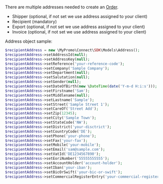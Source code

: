 There are multiple addresses needed to create an [Order][Order].  

- Shipper (optional, if not set we use address assigned to your client)
- Recipient (mandatory)
- Export (optional, if not set we use address assigned to your client)
- Invoice (optional, if not set we use address assigned to your client)

Address object sample:

```php
$recipientAddress = new \MyPromo\Connect\SDK\Models\Address();
$recipientAddress->setAddressId(null);
$recipientAddress->setAddressKey(null);
$recipientAddress->setReference('your-reference-code');
$recipientAddress->setCompany('Sample Company');
$recipientAddress->setDepartment(null);
$recipientAddress->setSalutation(null);
$recipientAddress->setGender(null);
$recipientAddress->setDateOfBirth(new \DateTime(date('Y-m-d H:i:s')));
$recipientAddress->setFirstname('Sam');
$recipientAddress->setMiddlename(null);
$recipientAddress->setLastname('Sample');
$recipientAddress->setStreet('Sample Street 1');
$recipientAddress->setCareOf('Street Add');
$recipientAddress->setZip(12345);
$recipientAddress->setCity('Sample Town');
$recipientAddress->setStateCode('NW');
$recipientAddress->setDistrict('your-disctrict');
$recipientAddress->setCountryCode('DE');
$recipientAddress->setPhone('your-phone');
$recipientAddress->setFax('your-fax');
$recipientAddress->setMobile('your-mobile');
$recipientAddress->setEmail('sam@sample.com');
$recipientAddress->setVatId('DE1234567890');
$recipientAddress->setEoriNumber('55555555555');
$recipientAddress->setAccountHolder('account-holder');
$recipientAddress->setIban('your-iban');
$recipientAddress->setBicOrSwift('your-bic-or-swift');
$recipientAddress->setCommercialRegisterEntry('your-commercial-register-entry');

```

[Order]: Orders/Order.md
